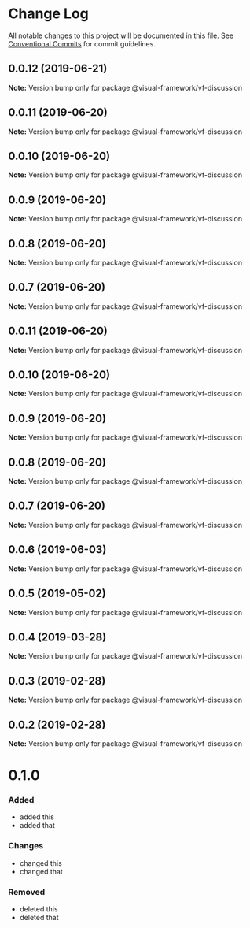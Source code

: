 # Change Log

All notable changes to this project will be documented in this file.
See [Conventional Commits](https://conventionalcommits.org) for commit guidelines.

## 0.0.12 (2019-06-21)

**Note:** Version bump only for package @visual-framework/vf-discussion





## 0.0.11 (2019-06-20)

**Note:** Version bump only for package @visual-framework/vf-discussion





## 0.0.10 (2019-06-20)

**Note:** Version bump only for package @visual-framework/vf-discussion





## 0.0.9 (2019-06-20)

**Note:** Version bump only for package @visual-framework/vf-discussion





## 0.0.8 (2019-06-20)

**Note:** Version bump only for package @visual-framework/vf-discussion





## 0.0.7 (2019-06-20)

**Note:** Version bump only for package @visual-framework/vf-discussion





## 0.0.11 (2019-06-20)

**Note:** Version bump only for package @visual-framework/vf-discussion





## 0.0.10 (2019-06-20)

**Note:** Version bump only for package @visual-framework/vf-discussion





## 0.0.9 (2019-06-20)

**Note:** Version bump only for package @visual-framework/vf-discussion





## 0.0.8 (2019-06-20)

**Note:** Version bump only for package @visual-framework/vf-discussion





## 0.0.7 (2019-06-20)

**Note:** Version bump only for package @visual-framework/vf-discussion





## 0.0.6 (2019-06-03)

**Note:** Version bump only for package @visual-framework/vf-discussion





## 0.0.5 (2019-05-02)

**Note:** Version bump only for package @visual-framework/vf-discussion





## 0.0.4 (2019-03-28)

**Note:** Version bump only for package @visual-framework/vf-discussion





## 0.0.3 (2019-02-28)

**Note:** Version bump only for package @visual-framework/vf-discussion





## 0.0.2 (2019-02-28)

**Note:** Version bump only for package @visual-framework/vf-discussion





# 0.1.0

### Added
- added this
- added that

### Changes

- changed this
- changed that

### Removed

- deleted this
- deleted that
